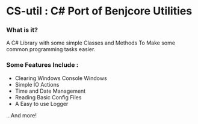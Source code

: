 # CS-util : C# Port of Benjcore Utilities
### What is it?
A C# Library with some simple Classes and Methods
To Make some common programming tasks easier.

### Some Features Include :
- Clearing Windows Console Windows
- Simple IO Actions
- Time and Date Management 
- Reading Basic Config Files
- A Easy to use Logger

...And more!